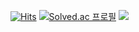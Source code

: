 [![Hits](https://hits.seeyoufarm.com/api/count/incr/badge.svg?url=https%3A%2F%2Fgithub.com%2Ffgjkqm20&count_bg=%2379C83D&title_bg=%23555555&icon=github.svg&icon_color=%23E7E7E7&title=hits&edge_flat=false)](https://hits.seeyoufarm.com)
[![Solved.ac
프로필](http://mazassumnida.wtf/api/v2/generate_badge?boj=fgjkqm20)](https://solved.ac/fgjkqm20)
<img src="http://mazandi.herokuapp.com/api?handle={fgjkqm20}&theme=warm"/>
